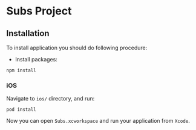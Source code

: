 # Subs Project

## Installation

To install application you should do following procedure:

* Install packages:

```npm install```

### iOS

Navigate to `ios/` directory, and run:

```pod install```

Now you can open `Subs.xcworkspace` and run your application from `Xcode`.